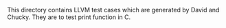 This directory contains LLVM test cases which are generated by David and Chucky.
They are to test print function in C.
